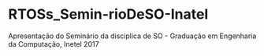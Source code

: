 # RTOSs_Semin-rioDeSO-Inatel
Apresentação do Seminário da disciplica de SO - Graduação em Engenharia da Computação, Inetel 2017
